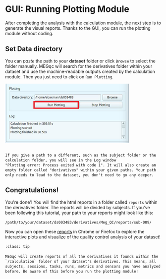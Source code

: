 # GUI: Running Plotting Module

After completing the analysis with the calculation module, the next step is to generate the visual reports. Thanks to the GUI, you can run the plotting module without coding.

## Set Data directory
You can *paste* the path to your **dataset** folder or click `Browse` to select the folder manually. MEGqc will search for the derivatives folder within your dataset and use the machine-readable outputs created by the calculation module. Then you just need to click on `Run Plotting`.

<img src="../static/mini/run_plotting3.png" alt="launchgui" width="400px" align="center">

```{warning}

If you give a path to a different, such as the subject folder or the calculation folder, you will see in the Log window
"Plotting error: Process exited with code 1". It will also create an empty folder called "derivatives" within your given paths. Your path only needs to lead to the dataset, you don't need to go any deeper.

``` 

## Congratulations!
You're done'! You will find the html reports in a folder called `reports` within the derivatives folder. The reports will be divided by subjects. If you've been following this tutorial, your path to your reports might look like this:


    /path/to/your/dataset/ds003483/derivatives/Meg_QC/reports/sub-009/


Now you can open these [reports](../book/metrics) in Chrome or Firefox to explore the interactive plots and visualize of the quality control analysis of your dataset!


```{admonition} Which reports will be created?
:class: tip

MEGqc will create reports of all the derivatives it founds within the `/calculation` folder of your dataset's derivatives. This means, all subjects, sessions, tasks, runs, metrics and sensors you have analyzed before. Be aware of this before you run the plotting module!

``` 


